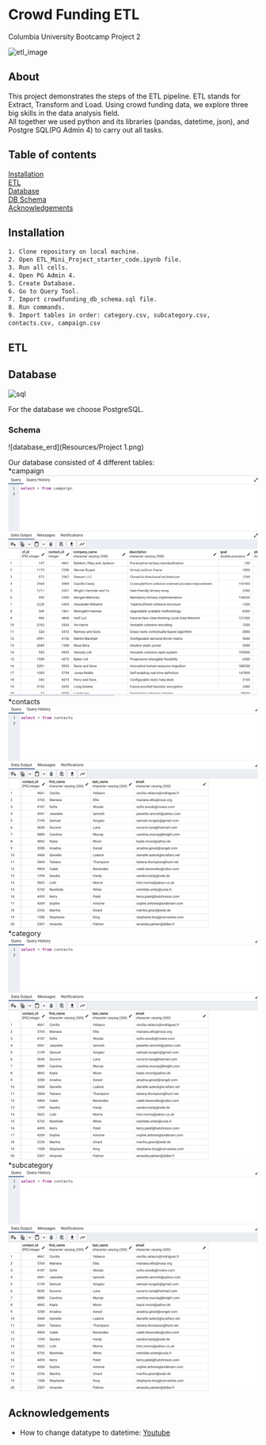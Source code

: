 # Crowd Funding ETL
Columbia University Bootcamp Project 2 <br/>

![etl_image](https://www.informatica.com/content/dam/informatica-com/en/images/misc/etl-process-explained-diagram.png) <br/>

## About 
This project demonstrates the steps of the ETL pipeline. ETL stands for Extract, Transform and Load. Using crowd funding data, we explore three big skills in the data analysis field. <br/>
All together we used python and its libraries (pandas, datetime, json), and Postgre SQL(PG Admin 4) to carry out all tasks. 



## Table of contents
[Installation](#installation) <br/>
[ETL](#etl) <br/>
[Database](#database) <br/>
[DB Schema](#schema) <br/>
[Acknowledgements](#acknowledgements) <br/>

## Installation
    1. Clone repository on local machine. 
    2. Open ETL_Mini_Project_starter_code.ipynb file. 
    3. Run all cells. 
    4. Open PG Admin 4.
    5. Create Database.
    6. Go to Query Tool. 
    7. Import crowdfunding_db_schema.sql file. 
    8. Run commands.
    9. Import tables in order: category.csv, subcategory.csv, contacts.csv, campaign.csv

## ETL


## Database
![sql](https://kinsta.com/wp-content/uploads/2022/02/postgres-logo.png) <br/>

For the database we choose PostgreSQL. <br/>

### Schema
![database_erd](Resources/Project 1.png) <br/>

Our database consisted of 4 different tables: <br/>
    *campaign <br/>
    ![campaign](Resources/campaign_table.png) <br/>
    *contacts <br/>
    ![contacts](Resources/contacts_table.png) <br/>
    *category <br/>
    ![category](Resources/contacts_table.png) <br/>
    *subcategory <br/>
    ![subcategory](Resources/contacts_table.png) <br/>

## Acknowledgements
- How to change datatype to datetime: [Youtube](https://www.youtube.com/watch?v=eirjjyP2qcQ&t=1092s&ab_channel=CoreySchafer) <br/>









